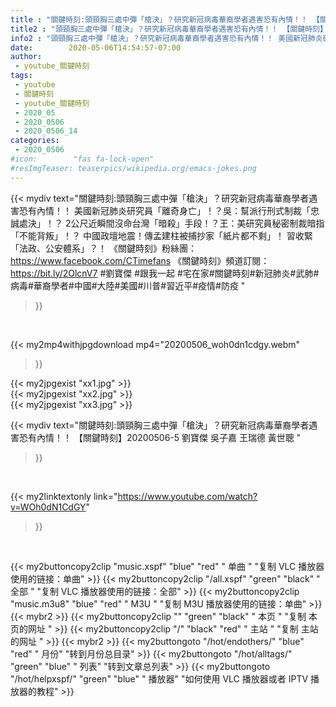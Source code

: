 ```yaml
---
title : "關鍵時刻:頭頸胸三處中彈「槍決」？研究新冠病毒華裔學者遇害恐有內情！！ 【關鍵時刻】20200506-5 劉寶傑 吳子嘉 王瑞德 黃世聰 "
title2 : "頭頸胸三處中彈「槍決」？研究新冠病毒華裔學者遇害恐有內情！！ 【關鍵時刻】20200506-5 劉寶傑 吳子嘉 王瑞德 黃世聰 "
info2 : "頭頸胸三處中彈「槍決」？研究新冠病毒華裔學者遇害恐有內情！！ 美國新冠肺炎研究員「離奇身亡」！？吳：幫派行刑式制裁「忠誠處決」！？ 2公尺近瞬間沒命台灣「暗殺」手段！？王：美研究員秘密制裁暗指「不能背叛」！？ 中國政壇地震！傳孟建柱被捕抄家「紙片都不剩」！ 習收緊「法政、公安體系」？！  《關鍵時刻》粉絲團：https://www.facebook.com/CTimefans 《關鍵時刻》頻道訂閱：https://bit.ly/2OlcnV7  #劉寶傑  #跟我一起 #宅在家#關鍵時刻#新冠肺炎#武肺#病毒#華裔學者#中國#大陸#美國#川普#習近平#疫情#防疫 "
date:        2020-05-06T14:54:57-07:00
author:
 - youtube_關鍵時刻
tags:
 - youtube
 - 關鍵時刻
 - youtube_關鍵時刻
 - 2020_05
 - 2020_0506
 - 2020_0506_14
categories:
 - 2020_0506
#icon:        "fas fa-lock-open"
#resImgTeaser: teaserpics/wikipedia.org/emacs-jokes.png
---
```


{{< mydiv text="關鍵時刻:頭頸胸三處中彈「槍決」？研究新冠病毒華裔學者遇害恐有內情！！ 美國新冠肺炎研究員「離奇身亡」！？吳：幫派行刑式制裁「忠誠處決」！？ 2公尺近瞬間沒命台灣「暗殺」手段！？王：美研究員秘密制裁暗指「不能背叛」！？ 中國政壇地震！傳孟建柱被捕抄家「紙片都不剩」！ 習收緊「法政、公安體系」？！  《關鍵時刻》粉絲團：https://www.facebook.com/CTimefans 《關鍵時刻》頻道訂閱：https://bit.ly/2OlcnV7  #劉寶傑  #跟我一起 #宅在家#關鍵時刻#新冠肺炎#武肺#病毒#華裔學者#中國#大陸#美國#川普#習近平#疫情#防疫 "
>}}
<br>


{{< my2mp4withjpgdownload mp4="20200506_woh0dn1cdgy.webm"
>}}

{{< my2jpgexist "xx1.jpg" >}}<br>
{{< my2jpgexist "xx2.jpg" >}}<br>
{{< my2jpgexist "xx3.jpg" >}}<br>



{{< mydiv text="關鍵時刻:頭頸胸三處中彈「槍決」？研究新冠病毒華裔學者遇害恐有內情！！ 【關鍵時刻】20200506-5 劉寶傑 吳子嘉 王瑞德 黃世聰 "
>}}
<br>

{{< my2linktextonly link="https://www.youtube.com/watch?v=WOh0dN1CdGY"
>}}


<br>

{{< my2buttoncopy2clip "music.xspf"        "blue"   "red"    " 单曲 "  "复制 VLC 播放器使用的链接：单曲" >}} {{< my2buttoncopy2clip "/all.xspf"         "green"  "black"  " 全部 "  "复制 VLC 播放器使用的链接：全部" >}} {{< my2buttoncopy2clip "music.m3u8"        "blue"   "red"    " M3U  "    "复制 M3U 播放器使用的链接：单曲" >}} {{< mybr2 >}} {{< my2buttoncopy2clip ""                  "green"  "black"  " 本页 "    "复制 本页的网址 " >}} {{< my2buttoncopy2clip "/"                 "black"  "red"    " 主站 "    "复制 主站的网址 " >}} {{< mybr2 >}} {{< my2buttongoto      "/hot/endothers/"   "blue"   "red"    " 月份"   "转到月份总目录" >}} {{< my2buttongoto      "/hot/alltags/"     "green"  "blue"   " 列表"   "转到文章总列表" >}} {{< my2buttongoto      "/hot/helpxspf/"    "green"  "blue"   " 播放器" "如何使用 VLC 播放器或者 IPTV 播放器的教程" >}} 
